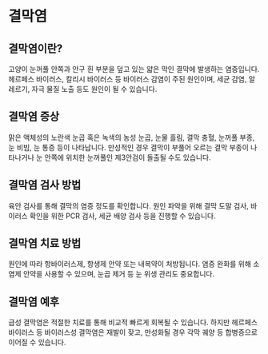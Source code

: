 # 결막염

## 결막염이란?

고양이 눈꺼풀 안쪽과 안구 흰 부분을 덮고 있는 얇은 막인 결막에 발생하는 염증입니다. 헤르페스 바이러스, 칼리시 바이러스 등 바이러스 감염이 주된 원인이며, 세균 감염, 알레르기, 자극 물질 노출 등도 원인이 될 수 있습니다.

## 결막염 증상

맑은 액체성의 노란색 눈곱 혹은 녹색의 농성 눈곱, 눈물 흘림, 결막 충혈, 눈꺼풀 부종, 눈 비빔, 눈 통증 등이 나타납니다. 만성적인 경우 결막이 부풀어 오르는 결막 부종이 나타나거나 눈 안쪽에 위치한 눈꺼풀인 제3안검이 돌출될 수도 있습니다.

## 결막염 검사 방법

육안 검사를 통해 결막의 염증 정도를 확인합니다. 원인 파악을 위해 결막 도말 검사, 바이러스 확인을 위한 PCR 검사, 세균 배양 검사 등을 진행할 수 있습니다.

## 결막염 치료 방법

원인에 따라 항바이러스제, 항생제 안약 또는 내복약이 처방됩니다. 염증 완화를 위해 소염제 안약을 사용할 수 있으며, 눈곱 제거 등 눈 위생 관리도 중요합니다.

## 결막염 예후

급성 결막염은 적절한 치료를 통해 비교적 빠르게 회복될 수 있습니다. 하지만 헤르페스 바이러스 등 바이러스성 결막염은 재발이 잦고, 만성화될 경우 각막 궤양 등 합병증으로 이어질 수 있습니다.
